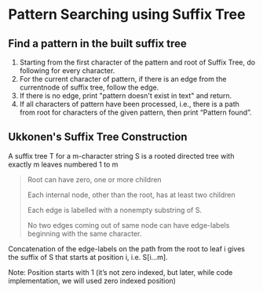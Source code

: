 # Pattern Searching using Suffix Tree
## Find a pattern in the built suffix tree
1) Starting from the first character of the pattern and root of Suffix Tree, do following for every character.
2) For the current character of pattern, if there is an edge from the currentnode of suffix tree, follow the edge.
3) If there is no edge, print "pattern doesn't exist in text" and return.
4) If all characters of pattern have been processed, i.e., there is a path from root for characters of the given pattern, then print “Pattern found”.

## Ukkonen's Suffix Tree Construction
A suffix tree T for a m-character string S is a rooted directed tree with exactly m leaves numbered 1 to m
> Root can have zero, one or more children
>
> Each internal node, other than the root, has at least two children
> 
> Each edge is labelled with a nonempty substring of S.
> 
> No two edges coming out of same node can have edge-labels beginning with the same character.
> 
Concatenation of the edge-labels on the path from the root to leaf i gives the suffix of S that starts at position i, i.e. S[i…m].

Note: Position starts with 1 (it’s not zero indexed, but later, while code implementation, we will used zero indexed position)
